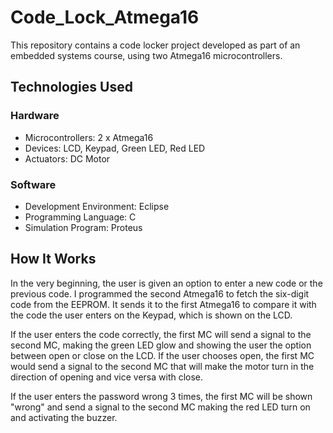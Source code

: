 # Code_Lock_Atmega16

This repository contains a code locker project developed as part of an embedded systems course, using two Atmega16 microcontrollers.

## Technologies Used
### Hardware
- Microcontrollers: 2 x Atmega16
- Devices: LCD, Keypad, Green LED, Red LED
- Actuators: DC Motor

### Software
- Development Environment: Eclipse
- Programming Language: C
- Simulation Program: Proteus

## How It Works
  In the very beginning, the user is given an option to enter a new code or the previous code. I programmed the second Atmega16 to fetch the six-digit code from the EEPROM. It sends it to the first Atmega16 to compare it with the code the user enters on the Keypad, which is shown on the LCD. 

  If the user enters the code correctly, the first MC will send a signal to the second MC, making the green LED glow and showing the user the option between open or close on the LCD. If the user chooses open, the first MC would send a signal to the second MC that will make the motor turn in the direction of opening and vice versa with close.

  If the user enters the password wrong 3 times, the first MC will be shown "wrong" and send a signal to the second MC making the red LED turn on and activating the buzzer.
